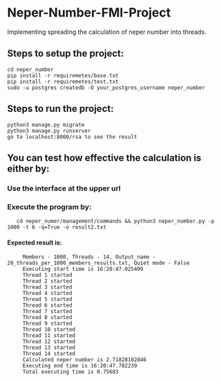# Neper-Number-FMI-Project
Implementing spreading the calculation of neper number into threads.

## Steps to setup the project:
 ```
 cd neper_number
 pip install -r requiremetes/base.txt
 pip install -r requiremetes/test.txt
 sudo -u postgres createdb -O your_postgres_username neper_number
 ```
## Steps to run the project:
 ```
 python3 manage.py migrate
 python3 manage.py runserver
 go to localhost:8000/rsa to see the result
 ```
 
 ## You can test how effective the calculation is either by:

  ### Use the interface at the upper url
  ### Execute the program by:
```
   cd neper_numer/management/commands && python3 neper_number.py -p 1000 -t 6 -q=True -o result2.txt
```
#### Expected result is:
```
     Members - 1000, Threads - 14, Output_name - 20_threads_per_1000_members_results.txt, Quiet mode - False
     Executing start time is 16:20:47.025409
     Thread 1 started
     Thread 2 started
     Thread 3 started
     Thread 4 started
     Thread 5 started
     Thread 6 started
     Thread 7 started
     Thread 8 started
     Thread 9 started
     Thread 10 started
     Thread 11 started
     Thread 12 started
     Thread 13 started
     Thread 14 started
     Calculated neper number is 2.71828182846
     Executing end time is 16:20:47.782239
     Total executing time is 0.75683
```
